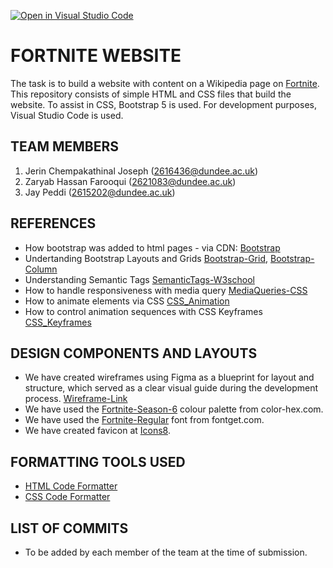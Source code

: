 [![Open in Visual Studio Code](https://classroom.github.com/assets/open-in-vscode-2e0aaae1b6195c2367325f4f02e2d04e9abb55f0b24a779b69b11b9e10269abc.svg)](https://classroom.github.com/online_ide?assignment_repo_id=16354687&assignment_repo_type=AssignmentRepo)

# FORTNITE WEBSITE

The task is to build a website with content on a Wikipedia page on [Fortnite](https://en.wikipedia.org/wiki/Fortnite). This repository consists of simple HTML and CSS files that build the website. To assist in CSS, Bootstrap 5 is used.
For development purposes, Visual Studio Code is used.

## TEAM MEMBERS

1. Jerin Chempakathinal Joseph (2616436@dundee.ac.uk)
2. Zaryab Hassan Farooqui (2621083@dundee.ac.uk)
3. Jay Peddi (2615202@dundee.ac.uk)

## REFERENCES

- How bootstrap was added to html pages - via CDN: [Bootstrap](https://getbootstrap.com/docs/5.3/getting-started/introduction/)
- Undertanding Bootstrap Layouts and Grids [Bootstrap-Grid](https://getbootstrap.com/docs/5.3/layout/grid/), [Bootstrap-Column](https://getbootstrap.com/docs/5.3/layout/columns/)
- Understanding Semantic Tags [SemanticTags-W3school](https://www.w3schools.com/html/html5_semantic_elements.asp)
- How to handle responsiveness with media query [MediaQueries-CSS](https://www.w3schools.com/cssref/css3_pr_mediaquery.php)
- How to animate elements via CSS [CSS_Animation](https://www.w3schools.com/css/css3_animations.asp)
- How to control animation sequences with CSS Keyframes [CSS_Keyframes](https://developer.mozilla.org/en-US/docs/Web/CSS/@keyframes)

## DESIGN COMPONENTS AND LAYOUTS

- We have created wireframes using Figma as a blueprint for layout and structure, which served as a clear visual guide during the development process. [Wireframe-Link](https://www.figma.com/design/HVh4F2WbQbpSsUpFLs2yqI/cw1?node-id=0-1&node-type=canvas&t=Zm2Ywkcp5YC8IG9L-0)
- We have used the [Fortnite-Season-6](https://www.color-hex.com/color-palette/65871) colour palette from color-hex.com.
- We have used the [Fortnite-Regular](https://www.fontget.com/font/fortnite/) font from fontget.com.
- We have created favicon at [Icons8](https://icons8.com/icon/set/fortnite/group-ui).

## FORMATTING TOOLS USED

- [HTML Code Formatter](https://www.freeformatter.com/html-formatter.html)
- [CSS Code Formatter](https://www.freeformatter.com/css-beautifier.html)

## LIST OF COMMITS

- To be added by each member of the team at the time of submission.


